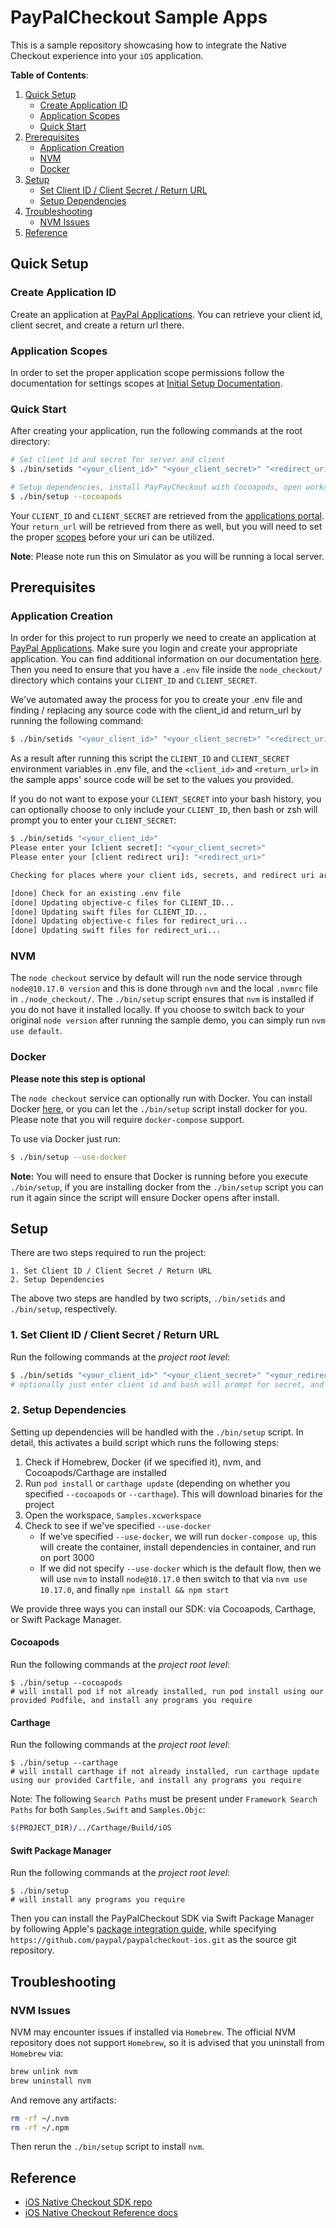 # PayPalCheckout Sample Apps

This is a sample repository showcasing how to integrate the Native Checkout experience into your `iOS` application.

**Table of Contents**:
<!-- TOC -->  
1. [Quick Setup](#quick-setup)
    - [Create Application ID](#create-application-id)
    - [Application Scopes](#application-scopes)
    - [Quick Start](#quick-start)
2. [Prerequisites](#prerequisites)
    - [Application Creation](#application-creation)
    - [NVM](#nvm)
    - [Docker](#docker)
3. [Setup](#setup)
    - [Set Client ID / Client Secret / Return URL](#1-set-client-id--client-secret--return-url)
    - [Setup Dependencies](#2-setup-dependencies)
4. [Troubleshooting](#troubleshooting)
    - [NVM Issues](#nvm-issues)
5. [Reference](#reference)
<!-- /TOC -->

## Quick Setup

### Create Application ID

Create an application at [PayPal Applications](https://developer.paypal.com/developer/applications/). You can retrieve your client id, client secret, and create a return url there.

### Application Scopes

In order to set the proper application scope permissions follow the documentation for settings scopes at [Initial Setup Documentation](https://developer.paypal.com/docs/limited-release/native-checkout/setup/#opt-in-to-native-checkout).

### Quick Start

After creating your application, run the following commands at the root directory:

```bash
# Set client id and secret for server and client
$ ./bin/setids "<your_client_id>" "<your_client_secret>" "<redirect_uri>"

# Setup dependencies, install PayPayCheckout with Cocoapods, open workspace, and start server
$ ./bin/setup --cocoapods
```

Your `CLIENT_ID` and `CLIENT_SECRET` are retrieved from the [applications portal](https://developer.paypal.com/developer/applications/). Your `return_url` will be retrieved from there as well, but you will need to set the proper [scopes](#application-scopes) before your uri can be utilized.

**Note**: Please note run this on Simulator as you will be running a local server.

## Prerequisites

### Application Creation

In order for this project to run properly we need to create an application at [PayPal Applications](https://developer.paypal.com/developer/applications/). Make sure you login and create your appropriate application. You can find additional information on our documentation [here](https://developer.paypal.com/docs/limited-release/native-checkout/setup/). Then you need to ensure that you have a `.env` file inside the `node_checkout/` directory which contains your `CLIENT_ID` and `CLIENT_SECRET`.

We've automated away the process for you to create your .env file and finding / replacing any source code with the client_id and return_url by running the following command:

```bash
$ ./bin/setids "<your_client_id>" "<your_client_secret>" "<redirect_uri>"
```

As a result after running this script the `CLIENT_ID` and `CLIENT_SECRET` environment variables in .env file, and the `<client_id>` and `<return_url>` in the sample apps' source code will be set to the values you provided.

If you do not want to expose your `CLIENT_SECRET` into your bash history, you can optionally choose to only include your `CLIENT_ID`, then bash or zsh will prompt you to enter your `CLIENT_SECRET`:

```bash
$ ./bin/setids "<your_client_id>"
Please enter your [client secret]: "<your_client_secret>"
Please enter your [client redirect uri]: "<redirect_uri>"

Checking for places where your client ids, secrets, and redirect uri are used

[done] Check for an existing .env file
[done] Updating objective-c files for CLIENT_ID...
[done] Updating swift files for CLIENT_ID...
[done] Updating objective-c files for redirect_uri...
[done] Updating swift files for redirect_uri...
```

### NVM

The `node checkout` service by default will run the node service through `node@10.17.0 version` and this is done through `nvm` and the local `.nvmrc` file in `./node_checkout/`. The `./bin/setup` script ensures that `nvm` is installed if you do not have it installed locally. If you choose to switch back to your original `node version` after running the sample demo, you can simply run `nvm use default`.

### Docker

**Please note this step is optional**

The `node checkout` service can optionally run with Docker. You can install Docker [here](https://docs.docker.com/docker-for-mac/install/), or you can let the `./bin/setup` script install docker for you. Please note that you will require `docker-compose` support. 

To use via Docker just run:

```bash
$ ./bin/setup --use-docker
```

**Note:** You will need to ensure that Docker is running before you execute `./bin/setup`, if you are installing docker from the `./bin/setup` script you can run it again since the script will ensure Docker opens after install.

## Setup

There are two steps required to run the project:

```text
1. Set Client ID / Client Secret / Return URL
2. Setup Dependencies
```

The above two steps are handled by two scripts, `./bin/setids` and `./bin/setup`, respectively.

### 1. Set Client ID / Client Secret / Return URL
Run the following commands at the _project root level_:
```bash
$ ./bin/setids "<your_client_id>" "<your_client_secret>" "<your_redirect_uri>"
# optionally just enter client id and bash will prompt for secret, and redirect uri
```

### 2. Setup Dependencies

Setting up dependencies will be handled with the `./bin/setup` script. In detail, this activates a build script which runs the following steps:

1. Check if Homebrew, Docker (if we specified it), nvm, and Cocoapods/Carthage are installed
2. Run `pod install` or `carthage update` (depending on whether you specified `--cocoapods` or `--carthage`). This will download binaries for the project
3. Open the workspace, `Samples.xcworkspace`
4. Check to see if we've specified `--use-docker`
    - If we've specified `--use-docker`, we will run `docker-compose up`, this will create the container, install dependencies in container, and run on port 3000
    - If we did not specify `--use-docker` which is the default flow, then we will use `nvm` to install `node@10.17.0` then switch to that via `nvm use 10.17.0`, and finally `npm install && npm start`


We provide three ways you can install our SDK: via Cocoapods, Carthage, or Swift Package Manager.

#### Cocoapods
Run the following commands at the _project root level_:
```
$ ./bin/setup --cocoapods
# will install pod if not already installed, run pod install using our provided Podfile, and install any programs you require
```

#### Carthage
Run the following commands at the _project root level_:
```
$ ./bin/setup --carthage
# will install carthage if not already installed, run carthage update using our provided Cartfile, and install any programs you require
```
Note: The following `Search Paths` must be present under `Framework Search Paths` for both `Samples.Swift` and `Samples.Objc`:

```bash
$(PROJECT_DIR)/../Carthage/Build/iOS
```

#### Swift Package Manager
Run the following commands at the _project root level_:
```
$ ./bin/setup
# will install any programs you require
```

Then you can install the PayPalCheckout SDK via Swift Package Manager by following Apple's [package integration guide](https://developer.apple.com/documentation/xcode/adding_package_dependencies_to_your_app), while specifying `https://github.com/paypal/paypalcheckout-ios.git` as the source git repository.

## Troubleshooting

### NVM Issues

NVM may encounter issues if installed via `Homebrew`. The official NVM repository does not support `Homebrew`, so it is advised that you uninstall from `Homebrew` via:

```bash
brew unlink nvm
brew uninstall nvm
```

And remove any artifacts:

```bash
rm -rf ~/.nvm
rm -rf ~/.npm  
```

Then rerun the `./bin/setup` script to install `nvm`.

## Reference
- [iOS Native Checkout SDK repo](https://github.com/paypal/paypalcheckout-ios)
- [iOS Native Checkout Reference docs](https://paypal.github.io/mobile-checkout-docs/ios/reference/)

